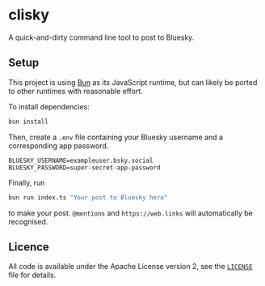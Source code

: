 # clisky

A quick-and-dirty command line tool to post to Bluesky.


## Setup

This project is using [Bun](https://bun.sh) as its JavaScript runtime, but can
likely be ported to other runtimes with reasonable effort.

To install dependencies:

```bash
bun install
```

Then, create a `.env` file containing your Bluesky username and a corresponding app password.

```
BLUESKY_USERNAME=exampleuser.bsky.social
BLUESKY_PASSWORD=super-secret-app-password
```

Finally, run

```bash
bun run index.ts "Your post to Bluesky here"
```
to make your post. `@mentions` and `https://web.links` will automatically be recognised.

## Licence

All code is available under the Apache License version 2, see the
[`LICENSE`](LICENSE) file for details.
